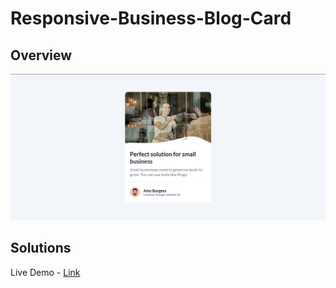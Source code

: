 # Responsive-Business-Blog-Card


<!-- OVERVIEW -->

## Overview

![screenshot](https://github.com/krish144/dccl--responsive-business-blog-card/blob/main/dccl--responsive-business-blog-card/Screenshot.jpg)



## Solutions

Live Demo - [Link]([https://famous-choux-4c3dbf.netlify.app/](https://incandescent-flan-766456.netlify.app/)https://incandescent-flan-766456.netlify.app/)
